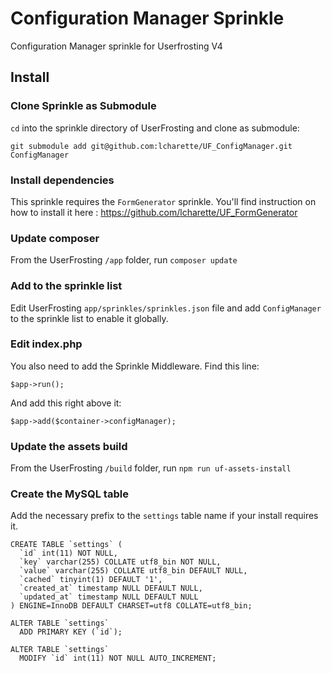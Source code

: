 # Configuration Manager Sprinkle
Configuration Manager sprinkle for Userfrosting V4

## Install
### Clone Sprinkle as Submodule
`cd` into the sprinkle directory of UserFrosting and clone as submodule:
```
git submodule add git@github.com:lcharette/UF_ConfigManager.git ConfigManager
```

### Install dependencies
This sprinkle requires the `FormGenerator` sprinkle. You'll find instruction on how to install it here : https://github.com/lcharette/UF_FormGenerator

### Update composer
From the UserFrosting `/app` folder, run `composer update`

### Add to the sprinkle list
Edit UserFrosting `app/sprinkles/sprinkles.json` file and add `ConfigManager` to the sprinkle list to enable it globally.

### Edit index.php
You also need to add the Sprinkle Middleware. Find this line:
```
$app->run();
```

And add this right above it:
```
$app->add($container->configManager);
```

### Update the assets build
From the UserFrosting `/build` folder, run `npm run uf-assets-install`

### Create the MySQL table
Add the necessary prefix to the `settings` table name if your install requires it.
```
CREATE TABLE `settings` (
  `id` int(11) NOT NULL,
  `key` varchar(255) COLLATE utf8_bin NOT NULL,
  `value` varchar(255) COLLATE utf8_bin DEFAULT NULL,
  `cached` tinyint(1) DEFAULT '1',
  `created_at` timestamp NULL DEFAULT NULL,
  `updated_at` timestamp NULL DEFAULT NULL
) ENGINE=InnoDB DEFAULT CHARSET=utf8 COLLATE=utf8_bin;

ALTER TABLE `settings`
  ADD PRIMARY KEY (`id`);
  
ALTER TABLE `settings`
  MODIFY `id` int(11) NOT NULL AUTO_INCREMENT;
```